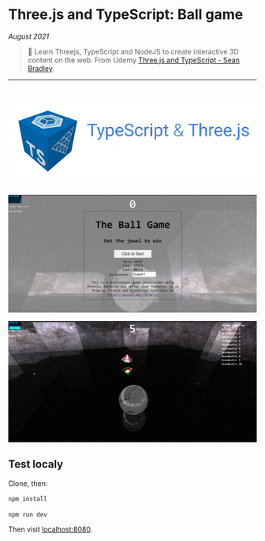 # Three.js and TypeScript: Ball game

_August 2021_

> 🔨 Learn Threejs, TypeScript and NodeJS to create interactive 3D content on the web. From Udemy [Three.js and TypeScript - Sean Bradley](https://www.udemy.com/course/threejs-tutorials/).

---

<h1 align="center">
    <img src="_readme-img/logos.png">
</h1>

![capture](_readme-img/capture-ball-game-1.jpg)

![capture](_readme-img/capture-ball-game-2.jpg)

## Test localy

Clone, then:

```batch
npm install

npm run dev
```

Then visit [localhost:8080](localhost:8080).
